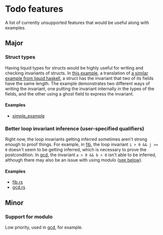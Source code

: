 # Todo features
A list of currently unsupported features that would be useful along with examples.

## Major

### Struct types
Having liquid types for structs would be highly useful for writing and checking invariants of structs. In [this example](struct_types/simple_example.rs), a translation of [a similar example from liquid haskell](http://goto.ucsd.edu:8090/index.html#?demo=permalink%2F1642157817_3971.hs), a struct has the invariant that two of its fields have the same length. The example demonstrates two different ways of writing the invariant, one putting the invariant internally in the types of the fields, and the other using a ghost field to express the invariant.

#### Examples
* [simple_example](struct_types/simple_example.rs)

### Better loop invariant inference (user-specified qualifiers)
Right now, the loop invariants getting inferred sometimes aren't strong enough to proof things. For example, in [fib](loop_invariants/fib.rs), the loop invariant `i > 0 && j >= 0` doesn't seem to be getting inferred, which is necessary to prove the postcondition. In [gcd](loop_invariants/gcd.rs), the invariant `a > 0 && b > 0` isn't able to be inferred, although there may also be an issue with using modulo ([see below](#support-for-modulo)).

#### Examples
* [fib.rs](loop_invariants/fib.rs)
* [gcd.rs](loop_invariants/gcd.rs)

## Minor

### Support for modulo
Low priority, used in [gcd](loop_invariants/gcd.rs), for example.